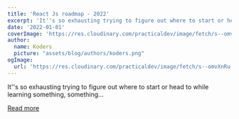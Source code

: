 ```yaml
---
title: 'React Js roadmap - 2022'
excerpt: 'It''s so exhausting trying to figure out where to start or head to while learning something, something...'
date: '2022-01-01'
coverImage: 'https://res.cloudinary.com/practicaldev/image/fetch/s--omvXnRu---/c_imagga_scale,f_auto,fl_progressive,h_420,q_auto,w_1000/https://dev-to-uploads.s3.amazonaws.com/uploads/articles/m6rvo09j6qbrr6bpbg36.jpg'
author:
  name: Koders
  picture: "assets/blog/authors/koders.png"
ogImage:
  url: 'https://res.cloudinary.com/practicaldev/image/fetch/s--omvXnRu---/c_imagga_scale,f_auto,fl_progressive,h_420,q_auto,w_1000/https://dev-to-uploads.s3.amazonaws.com/uploads/articles/m6rvo09j6qbrr6bpbg36.jpg'
---
```


It''s so exhausting trying to figure out where to start or head to while learning something, something...

[Read more](https://dev.to/sam_lukaa/react-js-roadmap-2022-4p96)
